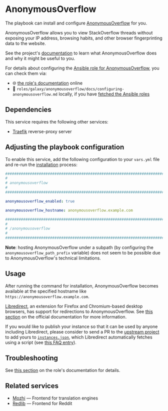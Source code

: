 <!--
SPDX-FileCopyrightText: 2020 - 2024 MDAD project contributors
SPDX-FileCopyrightText: 2020 - 2024 Slavi Pantaleev
SPDX-FileCopyrightText: 2020 Aaron Raimist
SPDX-FileCopyrightText: 2020 Chris van Dijk
SPDX-FileCopyrightText: 2020 Dominik Zajac
SPDX-FileCopyrightText: 2020 Mickaël Cornière
SPDX-FileCopyrightText: 2022 François Darveau
SPDX-FileCopyrightText: 2022 Julian Foad
SPDX-FileCopyrightText: 2022 Warren Bailey
SPDX-FileCopyrightText: 2023 Antonis Christofides
SPDX-FileCopyrightText: 2023 Felix Stupp
SPDX-FileCopyrightText: 2023 Julian-Samuel Gebühr
SPDX-FileCopyrightText: 2023 Pierre 'McFly' Marty
SPDX-FileCopyrightText: 2024 - 2025 Suguru Hirahara

SPDX-License-Identifier: AGPL-3.0-or-later
-->

# AnonymousOverflow

The playbook can install and configure [AnonymousOverflow](https://github.com/httpjamesm/AnonymousOverflow) for you.

AnonymousOverflow allows you to view StackOverflow threads without exposing your IP address, browsing habits, and other browser fingerprinting data to the website.

See the project's [documentation](https://github.com/httpjamesm/AnonymousOverflow/blob/main/README.md) to learn what AnonymousOverflow does and why it might be useful to you.

For details about configuring the [Ansible role for AnonymousOverflow](https://github.com/mother-of-all-self-hosting/ansible-role-anonymousoverflow), you can check them via:
- 🌐 [the role's documentation](https://github.com/mother-of-all-self-hosting/ansible-role-anonymousoverflow/blob/main/docs/configuring-anonymousoverflow.md) online
- 📁 `roles/galaxy/anonymousoverflow/docs/configuring-anonymousoverflow.md` locally, if you have [fetched the Ansible roles](../installing.md)

## Dependencies

This service requires the following other services:

- [Traefik](traefik.md) reverse-proxy server

## Adjusting the playbook configuration

To enable this service, add the following configuration to your `vars.yml` file and re-run the [installation](../installing.md) process:

```yaml
########################################################################
#                                                                      #
# anonymousoverflow                                                    #
#                                                                      #
########################################################################

anonymousoverflow_enabled: true

anonymousoverflow_hostname: anonymousoverflow.example.com

########################################################################
#                                                                      #
# /anonymousoverflow                                                   #
#                                                                      #
########################################################################
```

**Note**: hosting AnonymousOverflow under a subpath (by configuring the `anonymousoverflow_path_prefix` variable) does not seem to be possible due to AnonymousOverflow's technical limitations.

## Usage

After running the command for installation, AnonymousOverflow becomes available at the specified hostname like `https://anonymousoverflow.example.com`.

[Libredirect](https://libredirect.github.io/), an extension for Firefox and Chromium-based desktop browsers, has support for redirections to AnonymousOverflow. See [this section](https://github.com/httpjamesm/AnonymousOverflow/blob/main/README.md#how-to-make-stack-overflow-links-take-you-to-anonymousoverflow-automatically) on the official documentation for more information.

If you would like to publish your instance so that it can be used by anyone including Libredirect, please consider to send a PR to the [upstream project](https://github.com/httpjamesm/AnonymousOverflow) to add yours to [`instances.json`](https://github.com/httpjamesm/AnonymousOverflow/blob/main/instances.json), which Libredirect automatically fetches using a script (see [this FAQ entry](https://libredirect.github.io/faq.html#where_the_hell_are_those_instances_coming_from)).

## Troubleshooting

See [this section](https://github.com/mother-of-all-self-hosting/ansible-role-anonymousoverflow/blob/main/docs/configuring-anonymousoverflow.md#troubleshooting) on the role's documentation for details.

## Related services

- [Mozhi](mozhi.md) — Frontend for translation engines
- [Redlib](redlib.md) — Frontend for Reddit
